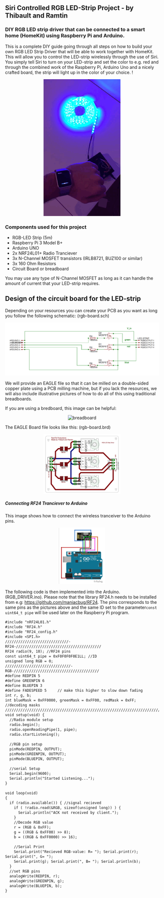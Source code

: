 ## Siri Controlled RGB LED-Strip Project - by Thibault and Ramtin
### DIY RGB LED strip driver that can be connected to a smart home (HomeKit) using Raspberry Pi and Arduino. 

This is a complete DIY guide going through all steps on how to build your own RGB LED Strip Driver that will be able to work together with HomeKit. This will allow you to control the LED-strip wirelessly through the use of Siri. You simply tell Siri to turn on your LED-strip and set the color to e.g. red and through the combined work of the Raspberry Pi, Arduino Uno and a nicely crafted board, the strip will light up in the color of your choice. 
!<p align="center">
  <img src=https://raw.githubusercontent.com/GitTibbe/LED-Strip-HomeKit-Driver/master/Pictures/demo.gif alt="schematic" 
  rotation=90>
</p>

### Components used for this project
- RGB-LED Strip (5m)
- Raspberry Pi 3 Model B+
- Arduino UNO
- 2x NRF24L01+ Radio Tranciever
- 3x N-Channel MOSFET transistors (IRLB8721, BUZ100 or similar)
- 3x 160 Ohm Resistors
- Circuit Board or breadboard

You may use any type of N-Channel MOSFET as long as it can handle the amount of current that your LED-strip requires.

## Design of the circuit board for the LED-strip
Depending on your resources you can create your PCB as you want as long you follow the following schematic: (rgb-board.sch)
<p align="center">
  <img src=https://raw.githubusercontent.com/GitTibbe/LED-Strip-HomeKit-Driver/master/Pictures/Schematic.png alt="schematic" >
</p>

We will provide an EAGLE file so that it can be milled on a double-sided copper plate using a PCB milling machine, but if you lack the resources, we will also include illustrative pictures of how to do all of this using traditional breadboards.

If you are using a bredboard, this image can be helpful:
<p align="center">
  <img src=https://cdn-learn.adafruit.com/assets/assets/000/002/693/original/led_strips_ledstripbjt.gif?1448059603 alt="breadboard" width=50% height=50% >
</p>

The EAGLE Board file looks like this: (rgb-board.brd)

<p align="center">
  <img src=https://raw.githubusercontent.com/GitTibbe/LED-Strip-HomeKit-Driver/master/Pictures/PCB.png alt="PCB" width=50% height=50%>
</p>

##### Connecting RF24 Tranciever to Arduino

This image shows how to connect the wireless tranceiver to the Arduino pins.
<p align="center">
  <img src=https://raw.githubusercontent.com/GitTibbe/LED-Strip-HomeKit-Driver/master/Pictures/RF24-Arduino.png alt="PCB" width=30% height=30%>
</p>

The following code is then implemented into the Arduino. (RGB_DRIVER.ino). Please note that the library RF24.h needs to be installed from e.g: https://github.com/maniacbug/RF24. The pins corresponds to the same pins as the pictures above and the same ID set to the parameter```const uint64_t pipe``` will be used later on the Raspberry Pi program.

```Arduino
#include "nRF24L01.h"
#include "RF24.h"
#include "RF24_config.h"
#include <SPI.h>
/////////////////////////////-RF24-///////////////////////////////////////
RF24 radio(9, 10); //RF24 pins
const uint64_t pipe = 0xF0F0F0F0E1LL; //ID
unsigned long RGB = 0;
//////////////////////////////-RGB-///////////////////////////////////////
#define REDPIN 5
#define GREENPIN 6
#define BLUEPIN 3
#define FADESPEED 5     // make this higher to slow down fading
int r, g, b;
int blueMask = 0xFF0000, greenMask = 0xFF00, redMask = 0xFF; //decoding masks
////////////////////////////////////////////////////////////////////////////
void setup(void) {
  //Radio module setup
  radio.begin();
  radio.openReadingPipe(1, pipe);
  radio.startListening();

  //RGB pin setup
  pinMode(REDPIN, OUTPUT);
  pinMode(GREENPIN, OUTPUT);
  pinMode(BLUEPIN, OUTPUT);

  //serial Setup
  Serial.begin(9600);
  Serial.println("Started Listening...");
}

void loop(void)
{
  if (radio.available()) { //signal recieved
    if ( !radio.read(&RGB, sizeof(unsigned long)) ) {
      Serial.println("ACK not received by client."); 
    }
    //Decode RGB value
    r = (RGB & 0xFF);
    g = ((RGB & 0xFF00) >> 8);
    b = ((RGB & 0xFF0000) >> 16);

    //Serial Print
    Serial.print("Recieved RGB-value: R= "); Serial.print(r); Serial.print(", G= ");
    Serial.print(g); Serial.print(", B= "); Serial.println(b);
  }
  //set RGB pins
  analogWrite(REDPIN, r);
  analogWrite(GREENPIN, g);
  analogWrite(BLUEPIN, b);
}
```






